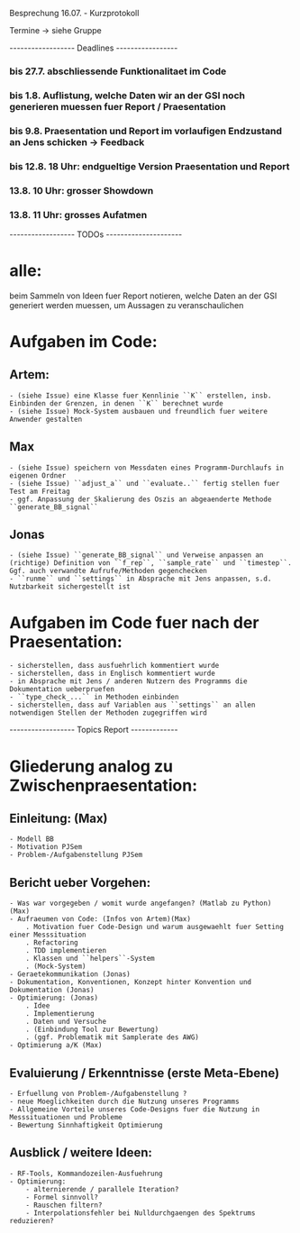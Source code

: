 Besprechung 16.07. - Kurzprotokoll

Termine -> siehe Gruppe

------------------ Deadlines -----------------
### bis 27.7. abschliessende Funktionalitaet im Code 

### bis 1.8. Auflistung, welche Daten wir an der GSI noch generieren muessen fuer Report / Praesentation

### bis 9.8. Praesentation und Report im vorlaufigen Endzustand an Jens schicken -> Feedback

### bis 12.8. 18 Uhr: endgueltige Version Praesentation und Report

### 13.8. 10 Uhr: grosser Showdown
### 13.8. 11 Uhr: grosses Aufatmen

------------------ TODOs ---------------------
# alle: 
beim Sammeln von Ideen fuer Report notieren, welche Daten an der GSI generiert werden muessen, um Aussagen zu veranschaulichen

# Aufgaben im Code:

## Artem:
	- (siehe Issue) eine Klasse fuer Kennlinie ``K`` erstellen, insb. Einbinden der Grenzen, in denen ``K`` berechnet wurde
	- (siehe Issue) Mock-System ausbauen und freundlich fuer weitere Anwender gestalten

## Max 
	- (siehe Issue) speichern von Messdaten eines Programm-Durchlaufs in eigenen Ordner 
	- (siehe Issue) ``adjust_a`` und ``evaluate..`` fertig stellen fuer Test am Freitag
	- ggf. Anpassung der Skalierung des Oszis an abgeaenderte Methode ``generate_BB_signal``

## Jonas
	- (siehe Issue) ``generate_BB_signal`` und Verweise anpassen an (richtige) Definition von ``f_rep``, ``sample_rate`` und ``timestep``. Ggf. auch verwandte Aufrufe/Methoden gegenchecken
	- ``runme`` und ``settings`` in Absprache mit Jens anpassen, s.d. Nutzbarkeit sichergestellt ist
	
# Aufgaben im Code fuer nach der Praesentation:
	- sicherstellen, dass ausfuehrlich kommentiert wurde 
	- sicherstellen, dass in Englisch kommentiert wurde
	- in Absprache mit Jens / anderen Nutzern des Programms die Dokumentation ueberpruefen
	- ``type_check_...`` in Methoden einbinden
	- sicherstellen, dass auf Variablen aus ``settings`` an allen notwendigen Stellen der Methoden zugegriffen wird
	
	
------------------ Topics Report -------------
# Gliederung analog zu Zwischenpraesentation:

## Einleitung: (Max)
	- Modell BB
	- Motivation PJSem
	- Problem-/Aufgabenstellung PJSem
	
## Bericht ueber Vorgehen:
	- Was war vorgegeben / womit wurde angefangen? (Matlab zu Python) (Max)
	- Aufraeumen von Code: (Infos von Artem)(Max)
		. Motivation fuer Code-Design und warum ausgewaehlt fuer Setting einer Messsituation
		. Refactoring
		. TDD implementieren
		. Klassen und ``helpers``-System
		. (Mock-System)
	- Geraetekommunikation (Jonas)
	- Dokumentation, Konventionen, Konzept hinter Konvention und Dokumentation (Jonas)
	- Optimierung: (Jonas)
		. Idee
		. Implementierung
		. Daten und Versuche
		. (Einbindung Tool zur Bewertung)
		. (ggf. Problematik mit Samplerate des AWG)
	- Optimierung a/K (Max)

## Evaluierung / Erkenntnisse (erste Meta-Ebene)
	- Erfuellung von Problem-/Aufgabenstellung ?
	- neue Moeglichkeiten durch die Nutzung unseres Programms
	- Allgemeine Vorteile unseres Code-Designs fuer die Nutzung in Messsituationen und Probleme
	- Bewertung Sinnhaftigkeit Optimierung
	
## Ausblick / weitere Ideen:
	- RF-Tools, Kommandozeilen-Ausfuehrung
	- Optimierung:
		- alternierende / parallele Iteration?
		- Formel sinnvoll?
		- Rauschen filtern?
		- Interpolationsfehler bei Nulldurchgaengen des Spektrums reduzieren?
	